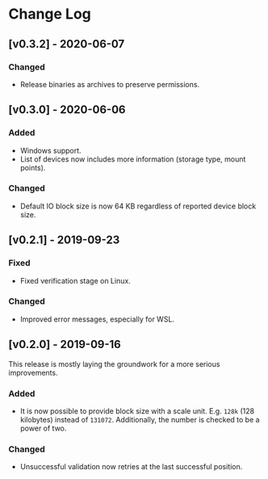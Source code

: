 # Change Log

## [v0.3.2] - 2020-06-07

### Changed

* Release binaries as archives to preserve permissions.

## [v0.3.0] - 2020-06-06

### Added

* Windows support.
* List of devices now includes more information (storage type, mount points).

### Changed

* Default IO block size is now 64 KB regardless of reported device block size.

## [v0.2.1] - 2019-09-23

### Fixed

* Fixed verification stage on Linux.

### Changed

* Improved error messages, especially for WSL.

## [v0.2.0] - 2019-09-16

This release is mostly laying the groundwork for a more serious improvements.

### Added

* It is now possible to provide block size with a scale unit. E.g. `128k` (128 kilobytes) instead of `131072`. Additionally, the number is checked to be a power of two.

### Changed

* Unsuccessful validation now retries at the last successful position.
